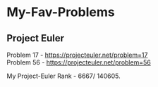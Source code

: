 # My-Fav-Problems

## Project Euler
Problem 17 - https://projecteuler.net/problem=17 <br>
Problem 56 - https://projecteuler.net/problem=56 <br>

My Project-Euler Rank - 6667/ 140605.
